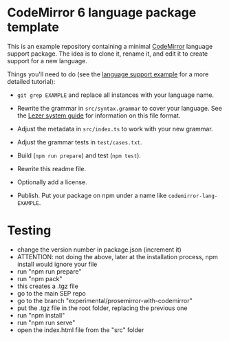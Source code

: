 # CodeMirror 6 language package template

This is an example repository containing a minimal [CodeMirror](https://codemirror.net/6/) language support package. The idea is to clone it, rename it, and edit it to create support for a new language.

Things you'll need to do (see the [language support example](https://codemirror.net/6/examples/lang-package/) for a more detailed tutorial):

 * `git grep EXAMPLE` and replace all instances with your language name.

 * Rewrite the grammar in `src/syntax.grammar` to cover your language. See the [Lezer system guide](https://lezer.codemirror.net/docs/guide/#writing-a-grammar) for information on this file format.

 * Adjust the metadata in `src/index.ts` to work with your new grammar.

 * Adjust the grammar tests in `test/cases.txt`.

 * Build (`npm run prepare`) and test (`npm test`).

 * Rewrite this readme file.

 * Optionally add a license.

 * Publish. Put your package on npm under a name like `codemirror-lang-EXAMPLE`.

# Testing

- change the version number in package.json (increment it)
- ATTENTION: not doing the above, later at the installation process, npm install would ignore your file
- run "npm run prepare"
- run "npm pack"
- this creates a .tgz file
- go to the main SEP repo
- go to the branch "experimental/prosemirror-with-codemirror"
- put the .tgz file in the root folder, replacing the previous one
- run "npm install"
- run "npm run serve"
- open the index.html file from the "src" folder
